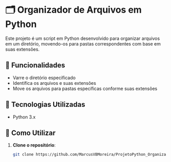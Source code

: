 # 🗂️ Organizador de Arquivos em Python

Este projeto é um script em Python desenvolvido para organizar arquivos em um diretório, movendo-os para pastas correspondentes com base em suas extensões.

## 📌 Funcionalidades

- Varre o diretório especificado
- Identifica os arquivos e suas extensões
- Move os arquivos para pastas específicas conforme suas extensões

## 🧰 Tecnologias Utilizadas

- Python 3.x

## 🚀 Como Utilizar

1. **Clone o repositório**:
   ```bash
   git clone https://github.com/MarcusVBMoreira/ProjetoPython_OrganizadorArquivos.git
